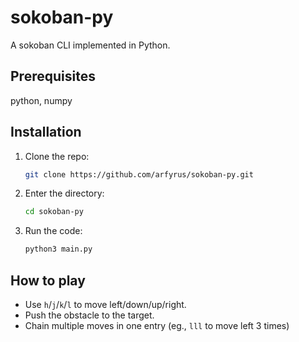 # sokoban-py

A sokoban CLI implemented in Python.

## Prerequisites

python, numpy

## Installation

1. Clone the repo:

    ```bash
    git clone https://github.com/arfyrus/sokoban-py.git
    ```

2. Enter the directory:

    ```bash
    cd sokoban-py
    ```
3. Run the code:

    ```bash
    python3 main.py
    ```

## How to play

- Use `h`/`j`/`k`/`l` to move left/down/up/right.
- Push the obstacle to the target.
- Chain multiple moves in one entry (eg., `lll` to move left 3 times)
